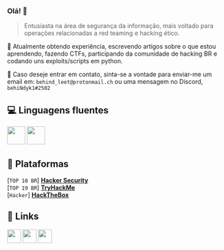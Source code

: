 ### Olá! 👋
> Entusiasta na área de segurança da informação, mais voltado para operações relacionadas a red teaming e hacking ético.

🔭 Atualmente obtendo experiência, escrevendo artigos sobre o que estou aprendendo, fazendo CTFs, participando da comunidade de hacking BR e codando uns exploits/scripts em python.

💬 Caso deseje entrar em contato, sinta-se a vontade para enviar-me um email em: `behind_leet@protonmail.ch` ou uma mensagem no Discord, `behiNdyk1#2502`

## 💻 Linguagens fluentes
<img height="42" src="https://cdn.jsdelivr.net/gh/devicons/devicon/icons/python/python-original.svg" /> <img height="42" src="https://cdn.jsdelivr.net/gh/devicons/devicon/icons/bash/bash-original.svg" />

## 👾 Plataformas
[`TOP 10 BR`] <strong><a href="https://capturetheflag.com.br/player/behiNdyk1" target="_blank">Hacker Security</a></strong><br>
[`TOP 19 BR`] <strong><a href="https://tryhackme.com/p/bhnoSS" target="_blank">TryHackMe</a></strong> <br>
[`Hacker`] <strong><a href="https://app.hackthebox.com/profile/600542" target="_blank">HackTheBox</a></strong>

## 🔗 Links
<code><a href="https://twitter.com/behindysec" target="_blank"><img height="32" src="https://img.shields.io/badge/Twitter-1DA1F2?style=for-the-badge&logo=twitter&logoColor=white" /></a></code>
<code><a href="https://behindyk1.medium.com" target="_blank"><img height="32" src="https://img.shields.io/badge/Medium-12100E?style=for-the-badge&logo=medium&logoColor=white" /></a></code>
<code><a href="https://discord.gg/29mBf6a8ER" target="_blank"><img height="32" src="https://img.shields.io/badge/Discord-7289DA?style=for-the-badge&logo=discord&logoColor=white" /></a></code>
